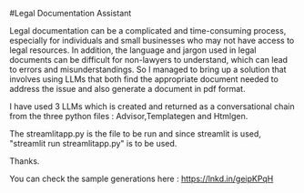 #Legal Documentation Assistant

Legal documentation can be a complicated and time-consuming process, especially for individuals and small businesses who may not have access to legal resources. 
In addition, the language and jargon used in legal documents can be difficult for non-lawyers to understand, which can lead to errors and misunderstandings. 
So I managed to bring up a solution that involves using LLMs that both find the appropriate document needed to address the issue and also generate a 
document in pdf format. 

I have used 3 LLMs which is created and returned as a conversational chain from the three python files : Advisor,Templategen and Htmlgen.

The streamlitapp.py is the file to be run and since streamlit is used, "streamlit run streamlitapp.py" is to be used.

Thanks.

You can check the sample generations here : https://lnkd.in/geipKPqH
